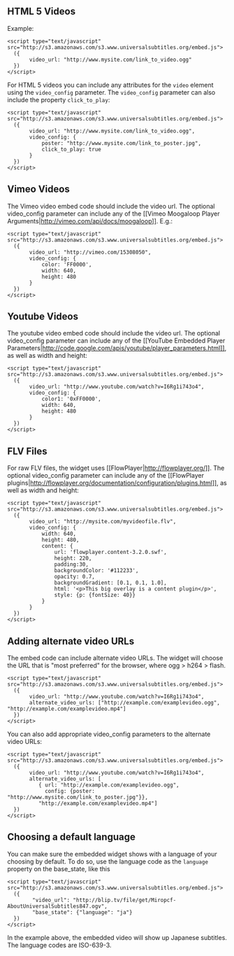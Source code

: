 ## HTML 5 Videos

Example:

    <script type="text/javascript" src="http://s3.amazonaws.com/s3.www.universalsubtitles.org/embed.js">
      ({
           video_url: "http://www.mysite.com/link_to_video.ogg"
      })
    </script>

For HTML 5 videos you can include any attributes for the `video` element using the `video_config` parameter. The `video_config` parameter can also include the property `click_to_play`:

    <script type="text/javascript" src="http://s3.amazonaws.com/s3.www.universalsubtitles.org/embed.js">
      ({
           video_url: "http://www.mysite.com/link_to_video.ogg",
           video_config: {
               poster: "http://www.mysite.com/link_to_poster.jpg",
               click_to_play: true
           }
      })
    </script>

## Vimeo Videos

The Vimeo video embed code should include the video url. The optional video_config parameter can include any of the [[Vimeo Moogaloop Player Arguments|http://vimeo.com/api/docs/moogaloop]]. E.g.:

    <script type="text/javascript" src="http://s3.amazonaws.com/s3.www.universalsubtitles.org/embed.js">
      ({
           video_url: "http://vimeo.com/15308050",
           video_config: {
               color: 'FF0000',
               width: 640,
               height: 480
           }
      })
    </script>

## Youtube Videos

The youtube video embed code should include the video url. The optional video_config parameter can include any of the [[YouTube Embedded Player Parameters|http://code.google.com/apis/youtube/player_parameters.html]], as well as width and height:

    <script type="text/javascript" src="http://s3.amazonaws.com/s3.www.universalsubtitles.org/embed.js">
      ({
           video_url: "http://www.youtube.com/watch?v=I6Rg1i743o4",
           video_config: {
               color1: '0xFF0000',
               width: 640,
               height: 480
           }
      })
    </script>

## FLV Files

For raw FLV files, the widget uses [[FlowPlayer|http://flowplayer.org/]]. The optional video_config parameter can include any of the [[FlowPlayer plugins|http://flowplayer.org/documentation/configuration/plugins.html]], as well as width and height:

    <script type="text/javascript" src="http://s3.amazonaws.com/s3.www.universalsubtitles.org/embed.js">
      ({
           video_url: "http://mysite.com/myvideofile.flv",
           video_config: {
               width: 640,
               height: 480,
               content: {
                   url: 'flowplayer.content-3.2.0.swf',
                   height: 220,
                   padding:30,
                   backgroundColor: '#112233',
                   opacity: 0.7,
                   backgroundGradient: [0.1, 0.1, 1.0],
                   html: '<p>This big overlay is a content plugin</p>',
                   style: {p: {fontSize: 40}}			
               }
           }
      })
    </script>

## Adding alternate video URLs

The embed code can include alternate video URLs. The widget will choose the URL that is "most preferred" for the browser, where ogg > h264 > flash.

    <script type="text/javascript" src="http://s3.amazonaws.com/s3.www.universalsubtitles.org/embed.js">
      ({
           video_url: "http://www.youtube.com/watch?v=I6Rg1i743o4",
           alternate_video_urls: ["http://example.com/examplevideo.ogg", "http://example.com/examplevideo.mp4"]
      })
    </script>

You can also add appropriate video_config parameters to the alternate video URLs:

    <script type="text/javascript" src="http://s3.amazonaws.com/s3.www.universalsubtitles.org/embed.js">
      ({
           video_url: "http://www.youtube.com/watch?v=I6Rg1i743o4",
           alternate_video_urls: [
              { url: "http://example.com/examplevideo.ogg", 
                config: {poster: "http://www.mysite.com/link_to_poster.jpg"}}, 
              "http://example.com/examplevideo.mp4"]
      })
    </script>

## Choosing a default language

You can make sure the embedded widget shows with a language of your choosing by default. To do so, use the language code as the `language` property on the base_state, like this

    <script type="text/javascript" src="http://s3.amazonaws.com/s3.www.universalsubtitles.org/embed.js">
      ({
            "video_url": "http://blip.tv/file/get/Miropcf-AboutUniversalSubtitles847.ogv",
            "base_state": {"language": "ja"}
      })
    </script>

In the example above, the embedded video will show up Japanese subtitles. The language codes are ISO-639-3.